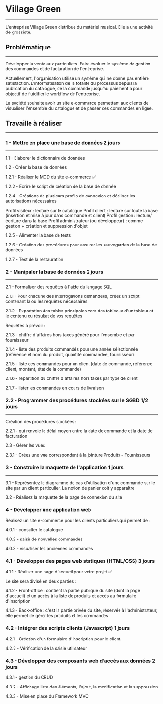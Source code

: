 # Village Green

***

L'entreprise Village Green distribue du matériel musical. Elle a une activité de grossiste. 

## Problématique

***

Développer la vente aux particuliers. 
Faire évoluer le système de gestion des commandes et de facturation de l'entreprise.

Actuellement, l'organisation utilise un système qui ne donne pas entière satisfaction. L'informatisation de la totalité du processus depuis la publication du catalogue, de la commande jusqu'au paiement a pour objectif de fluidifier le workflow de l'entreprise.

La société souhaite avoir un site e-commerce permettant aux clients de visualiser l'ensemble du catalogue et de passer des commandes en ligne.

## Travaille à réaliser

***

### 1 - Mettre en place une base de données 2 jours

***

1.1 - Elaborer le dictionnaire de données

1.2 - Créer la base de données

1.2.1 - Réaliser le MCD du site e-commerce ✅

1.2.2 - Ecrire le script de création de la base de donnée

1.2.4 - Créations de plusieurs profils de connexion et décliner les autorisations nécessaires

Profil visiteur : lecture sur le catalogue
Profil client : lecture sur toute la base (insertion et mise à jour dans commande et client)
Profil gestion : lecture/écriture dans la base
Profil administrateur (ou développeur) : comme gestion + création et suppression d'objet

1.2.5 - Alimenter la base de tests

1.2.6 - Création des procédures pour assurer les sauvegardes de la base de données

1.2.7 - Test de la restauration

### 2 - Manipuler la base de données 2 jours

***

2.1 - Formaliser des requêtes à l'aide du langage SQL

2.1.1 - Pour chacune des interrogations demandées, créez un script contenant la ou les requêtes nécessaires

2.1.2 - Exportation des tables principales vers des tableaux d'un tableur et le contenu du résultat de vos requêtes

Requêtes à prévoir :

2.1.3 - chiffre d'affaires hors taxes généré pour l'ensemble et par fournisseur

2.1.4 - liste des produits commandés pour une année sélectionnée (référence et nom du produit, quantité commandée, fournisseur)

2.1.5 - liste des commandes pour un client (date de commande, référence client, montant, état de la commande)

2.1.6 - répartition du chiffre d'affaires hors taxes par type de client

2.1.7 - lister les commandes en cours de livraison


### 2.2 - Programmer des procédures stockées sur le SGBD 1/2 jours

***

Création des procédures stockées :

2.2.1 - qui renvoie le délai moyen entre la date de commande et la date de facturation

2.3 - Gérer les vues

2.3.1 - Créez une vue correspondant à la jointure Produits - Fournisseurs

### 3 - Construire la maquette de l'application 1 jours

*** 

3.1 - Représentez le diagramme de cas d'utilisation d'une commande sur le site par un client particulier. La notion de panier doit y apparaître

3.2 - Réalisez la maquette de la page de connexion du site

### 4 - Développer une application web 

Réalisez un site e-commerce pour les clients particuliers qui permet de :

4.0.1 - consulter le catalogue

4.0.2 - saisir de nouvelles commandes

4.0.3 - visualiser les anciennes commandes

### 4.1 - Développer des pages web statiques (HTML/CSS) 3 jours 

4.1.1 - Réaliser une page d'accueil pour votre projet ✅

Le site sera divisé en deux parties :

4.1.2 - Front-office : contient la partie publique du site (dont la page d'accueil) et un accès à la liste de produits et accès au formulaire d'inscription

4.1.3 - Back-office : c'est la partie privée du site, réservée à l'administrateur, elle permet de gérer les produits et les commandes

### 4.2 - Intégrer des scripts clients (Javascript) 1 jours

4.2.1 - Création d'un formulaire d'inscription pour le client.

4.2.2 - Vérification de la saisie utilisateur

### 4.3 - Développer des composants web d'accès aux données 2 jours

4.3.1 - gestion du CRUD

4.3.2 - Affichage liste des éléments, l'ajout, la modification et la suppression

4.3.3 - Mise en place du Framework MVC

